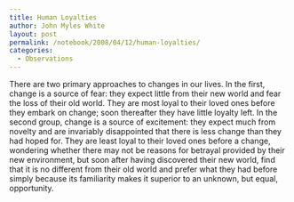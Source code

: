 ```yaml
---
title: Human Loyalties
author: John Myles White
layout: post
permalink: /notebook/2008/04/12/human-loyalties/
categories:
  - Observations
---
```


There are two primary approaches to changes in our lives. In the first, change is a source of fear: they expect little from their new world and fear the loss of their old world. They are most loyal to their loved ones before they embark on change; soon thereafter they have little loyalty left. In the second group, change is a source of excitement: they expect much from novelty and are invariably disappointed that there is less change than they had hoped for. They are least loyal to their loved ones before a change, wondering whether there may not be reasons for betrayal provided by their new environment, but soon after having discovered their new world, find that it is no different from their old world and prefer what they had before simply because its familiarity makes it superior to an unknown, but equal, opportunity.

